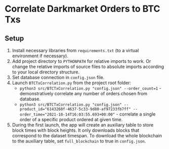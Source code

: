 # Correlate Darkmarket Orders to BTC Txs

## Setup

1. Install necessary libraries from `requirements.txt` (to a virtual environment if necessary).
2. Add project directory to `PYTHONPATH` for relative imports to work. Or change the relative imports of source files to absolute imports according to your local directory structure.
3. Set database connection in `config.json` file.
4. Launch `BTCTxCorrelation.py` from the project root folder:
    * `python3 src/BTCTxCorrelation.py "config.json" --order_count=1` - demonstratively correlate any number of orders chosen from database.
    * `python3 src/BTCTxCorrelation.py "config.json" --product_id="6143260f-4637-5c33-9d80-af97233fb7ff" --order_time="2021-10-14T16:03:55.693+00:00"` - correlate a single order of a specific product ordered at given time.
5. During the first launch, the app will create an auxiliary table to store block times with block heights. It only downloads blocks that correspond to the dataset timespan. To download the whole blockchain to the auxiliary table, set `full_blockchain` to true in `config.json`.
